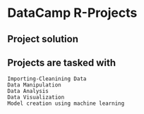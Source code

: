 #  DataCamp R-Projects
## **Project solution** 
## Projects are tasked with 
``` 
Importing-Cleanining Data
Data Manipulation
Data Analysis
Data Visualization
Model creation using machine learning 
```
